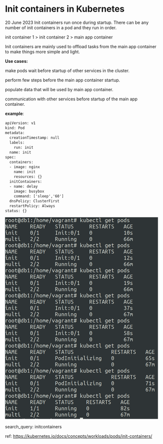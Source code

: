 # Init containers in Kubernetes
20 June 2023
Init containers run once during startup. There can be any number of init containers in a pod and they run in order.

init container 1 > init container 2 > main app container 

Init containers are mainly used to offload tasks from the main app container to make things more simple and light.


**Use cases:**

make pods wait before startup of other services in the cluster.

perform few steps before the main app container startup.

populate data that will be used by main app container.

communication with other services before startup of the main app container.



**example**:

```
apiVersion: v1
kind: Pod
metadata:
  creationTimestamp: null
  labels:
    run: init
  name: init
spec:
  containers:
  - image: nginx
    name: init
    resources: {}
  initContainers:
  - name: delay
    image: busybox
    command: ['sleep','60']
  dnsPolicy: ClusterFirst
  restartPolicy: Always
status: {}
```

![What is this](../images/k8s-1.16/1-init-examples.png)



search_query: initcontainers

ref: https://kubernetes.io/docs/concepts/workloads/pods/init-containers/
